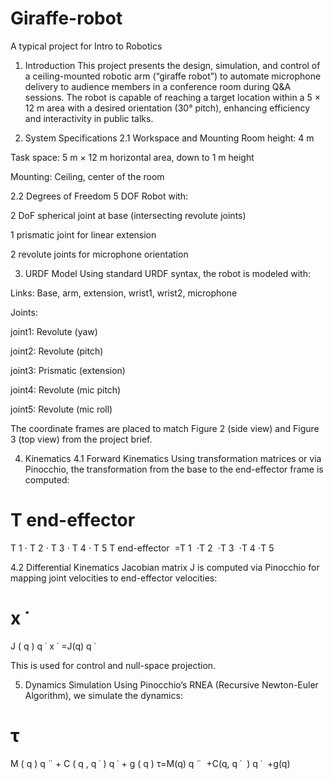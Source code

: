 # Giraffe-robot
A typical project for Intro to Robotics

1. Introduction
This project presents the design, simulation, and control of a ceiling-mounted robotic arm (“giraffe robot”) to automate microphone delivery to audience members in a conference room during Q&A sessions. The robot is capable of reaching a target location within a 5 × 12 m area with a desired orientation (30° pitch), enhancing efficiency and interactivity in public talks.

2. System Specifications
2.1 Workspace and Mounting
Room height: 4 m

Task space: 5 m × 12 m horizontal area, down to 1 m height

Mounting: Ceiling, center of the room

2.2 Degrees of Freedom
5 DOF Robot with:

2 DoF spherical joint at base (intersecting revolute joints)

1 prismatic joint for linear extension

2 revolute joints for microphone orientation

3. URDF Model
Using standard URDF syntax, the robot is modeled with:

Links: Base, arm, extension, wrist1, wrist2, microphone

Joints:

joint1: Revolute (yaw)

joint2: Revolute (pitch)

joint3: Prismatic (extension)

joint4: Revolute (mic pitch)

joint5: Revolute (mic roll)

The coordinate frames are placed to match Figure 2 (side view) and Figure 3 (top view) from the project brief.

4. Kinematics
4.1 Forward Kinematics
Using transformation matrices or via Pinocchio, the transformation from the base to the end-effector frame is computed:

T
end-effector
=
T
1
⋅
T
2
⋅
T
3
⋅
T
4
⋅
T
5
T 
end-effector
​
 =T 
1
​
 ⋅T 
2
​
 ⋅T 
3
​
 ⋅T 
4
​
 ⋅T 
5
​
 
4.2 Differential Kinematics
Jacobian matrix J is computed via Pinocchio for mapping joint velocities to end-effector velocities:

x
˙
=
J
(
q
)
q
˙
x
˙
 =J(q) 
q
˙
​
 
This is used for control and null-space projection.

5. Dynamics Simulation
Using Pinocchio’s RNEA (Recursive Newton-Euler Algorithm), we simulate the dynamics:

τ
=
M
(
q
)
q
¨
+
C
(
q
,
q
˙
)
q
˙
+
g
(
q
)
τ=M(q) 
q
¨
​
 +C(q, 
q
˙
​
 ) 
q
˙
​
 +g(q)
